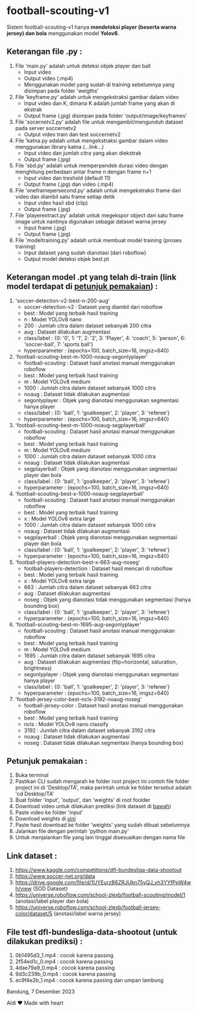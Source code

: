 # football-scouting-v1

Sistem football-scouting-v1 hanya **mendeteksi player (beserta warna jersey) dan bola** menggunakan model **Yolov8**.

## Keterangan file .py :
1. File 'main.py' adalah untuk deteksi objek player dan ball
    - Input video
    - Output video (.mp4)
    - Menggunakan model yang sudah di training sebelumnya yang disimpan pada folder 'weigths'
2. File 'keyframe.py' adalah untuk mengekstraksi gambar dalam video
    - Input video dan K, dimana K adalah jumlah frame yang akan di ekstrak
    - Output frame (.jpg) disimpan pada folder 'output/image/keyframes'
3. File 'socernetv2.py' adalah file untuk mengambil/mengunduh dataset pada server soccernetv2
    - Output video train dan test soccernetv2
4. File 'katna.py adalah untuk mengekstraksi gambar dalam video menggunakan library katna (...link...)
    - Input video dan jumlah citra yang akan diekstrak
    - Output frame (.jpg)
5. File 'sbd.py' adalah untuk memperpendek durasi video dengan menghitung perbedaan antar frame n dengan frame n+1
    - Input video dan treshold (default 11)
    - Output frame (.jpg) dan video (.mp4)
6. File 'oneframepersecond.py' adalah untuk mengekstraksi frame dari video dan diambil satu frame setiap detik
    - Input video hasil sbd (clip)
    - Output frame (.jpg)
7. File 'playerextract.py' adalah untuk megekspor object dari satu frame image untuk nantinya digunakan sebagai dataset warna jersey
    - Input frame (.jpg)
    - Output frame (.jpg)
8. File 'modeltraining.py' adalah untuk membuat model training (proses training)
    - Input dataset yang sudah dianotasi (dari roboflow)
    - Output model deteksi objek best.pt

## Keterangan model .pt yang telah di-train (link model terdapat di [petunjuk pemakaian](https://github.com/maldiharyojudanto/football-scouting-v1/tree/main?tab=readme-ov-file#petunjuk-pemakaian-)) :
1. 'soccer-detection-v2-best-n-200-aug'
    - soccer-detection-v2 : Dataset yang diambil dari roboflow
    - best : Model yang terbaik hasil training
    - n : Model YOLOv8 nano
    - 200 : Jumlah citra dalam dataset sebanyak 200 citra
    - aug : Dataset dilakukan augmentasi
    - class/label : {0: '0', 1: '1', 2: '2', 3: 'Player', 4: 'coach', 5: 'person', 6: 'soccer-ball', 7: 'sports ball'}
    - hyperparameter : {epochs=100, batch_size=16, imgsz=640}
2. 'football-scouting-best-m-1000-noaug-segonlyplayer'
    - football-scouting : Dataset hasil anotasi manual menggunakan roboflow
    - best : Model yang terbaik hasil training
    - m : Model YOLOv8 medium
    - 1000 : Jumlah citra dalam dataset sebanyak 1000 citra
    - noaug : Dataset tidak dilakukan augmentasi
    - segonlyplayer : Objek yang dianotasi menggunakan segmentasi hanya player
    - class/label : {0: 'ball', 1: 'goalkeeper', 2: 'player', 3: 'referee'}
    - hyperparameter : {epochs=100, batch_size=16, imgsz=640}
3. 'football-scouting-best-m-1000-noaug-segplayerball'
    - football-scouting : Dataset hasil anotasi manual menggunakan roboflow
    - best : Model yang terbaik hasil training
    - m : Model YOLOv8 medium
    - 1000 : Jumlah citra dalam dataset sebanyak 1000 citra
    - noaug : Dataset tidak dilakukan augmentasi
    - segplayerball : Objek yang dianotasi menggunakan segmentasi player dan bola
    - class/label : {0: 'ball', 1: 'goalkeeper', 2: 'player', 3: 'referee'}
    - hyperparameter : {epochs=100, batch_size=16, imgsz=640}
4. 'football-scouting-best-x-1000-noaug-segplayerball'
    - football-scouting : Dataset hasil anotasi manual menggunakan roboflow
    - best : Model yang terbaik hasil training
    - x : Model YOLOv8 extra large
    - 1000 : Jumlah citra dalam dataset sebanyak 1000 citra
    - noaug : Dataset tidak dilakukan augmentasi
    - segplayerball : Objek yang dianotasi menggunakan segmentasi player dan bola
    - class/label : {0: 'ball', 1: 'goalkeeper', 2: 'player', 3: 'referee'}
    - hyperparameter : {epochs=100, batch_size=16, imgsz=640}
5. 'football-players-detection-best-x-663-aug-noseg'
    - football-players-detection : Dataset hasil mencari di roboflow
    - best : Model yang terbaik hasil training
    - x : Model YOLOv8 extra large
    - 663 : Jumlah citra dalam dataset sebanyak 663 citra
    - aug : Dataset dilakukan augmentasi
    - noseg : Objek yang dianotasi tidak menggunakan segmentasi (hanya bounding box)
    - class/label : {0: 'ball', 1: 'goalkeeper', 2: 'player', 3: 'referee'}
    - hyperparameter : {epochs=100, batch_size=16, imgsz=640}
6. 'football-scouting-best-m-1695-aug-segonlyplayer'
    - football-scouting : Dataset hasil anotasi manual menggunakan roboflow
    - best : Model yang terbaik hasil training
    - m : Model YOLOv8 medium
    - 1695 : Jumlah citra dalam dataset sebanyak 1695 citra
    - aug : Dataset dilakukan augmentasi (flip=horizontal, saturation, brightness)
    - segonlyplayer : Objek yang dianotasi menggunakan segmentasi hanya player
    - class/label : {0: 'ball', 1: 'goalkeeper', 2: 'player', 3: 'referee'}
    - hyperparameter : {epochs=100, batch_size=16, imgsz=640}
7. 'football-jersey-color-best-ncls-3192-noaug-noseg'
    - football-jersey-color : Dataset hasil anotasi manual menggunakan roboflow
    - best : Model yang terbaik hasil training
    - ncls : Model YOLOv8 nano classify
    - 3192 : Jumlah citra dalam dataset sebanyak 3192 citra
    - noaug : Dataset tidak dilakukan augmentasi
    - noseg : Dataset tidak dilakukan segmentasi (hanya bounding box)

## Petunjuk pemakaian :
1. Buka terminal
2. Pastikan CLI sudah mengarah ke folder root project ini
    contoh file folder project ini di 'Desktop/TA', 
    maka perintah untuk ke folder tersebut adalah 'cd Desktop/TA'
3. Buat folder 'input', 'output', dan 'weights' di root foolder
4. Download video untuk dilakukan prediksi (link dataset di [bawah](https://github.com/maldiharyojudanto/football-scouting-v1/tree/main?tab=readme-ov-file#link-dataset-))
5. Paste video ke folder 'input'
6. Download weights di [sini](https://drive.google.com/drive/folders/14HF1AErJAaSnmk8jtjDufTEiVnECrVBZ?usp=sharing)
7. Paste hasil download ke folder 'weights' yang sudah dibuat sebelumnya
8. Jalankan file dengan perintah 'python main.py'
9. Untuk menjalankan file yang lain tinggal disesuaikan dengan nama file

## Link dataset :
1. https://www.kaggle.com/competitions/dfl-bundesliga-data-shootout
2. https://www.soccer-net.org/data
3. https://drive.google.com/file/d/1UYEurzB6ZRJUkn75yQJ_yh3YYfPpW4wh/view (SOD Dataset)
4. https://universe.roboflow.com/school-zlexb/football-scouting/model/1 (anotasi/label player dan bola)
5. https://universe.roboflow.com/school-zlexb/football-jersey-color/dataset/5 (anotasi/label warna jersey)

## File test dfl-bundesliga-data-shootout (untuk dilakukan prediksi) :
1. 0b1495d3_1.mp4 : cocok karena passing
2. 2f54ed1c_0.mp4 : cocok karena passing
3. 4dae79a9_0.mp4 : cocok karena passing
4. 9d3c239b_0.mp4 : cocok karena passing
5. ec9f4e2b_1.mp4 : cocok karena passing dan umpan lambung


Bandung, 7 Desember 2023

Aldi ❤️ Made with heart
